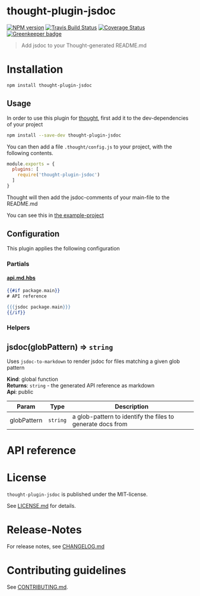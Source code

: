 # thought-plugin-jsdoc 

[![NPM version](https://img.shields.io/npm/v/thought-plugin-jsdoc.svg)](https://npmjs.com/package/thought-plugin-jsdoc)
[![Travis Build Status](https://travis-ci.org/nknapp/thought-plugin-jsdoc.svg?branch=master)](https://travis-ci.org/nknapp/thought-plugin-jsdoc)
[![Coverage Status](https://img.shields.io/coveralls/nknapp/thought-plugin-jsdoc.svg)](https://coveralls.io/r/nknapp/thought-plugin-jsdoc)
[![Greenkeeper badge](https://badges.greenkeeper.io/nknapp/thought-plugin-jsdoc.svg)](https://greenkeeper.io/)

> Add jsdoc to your Thought-generated README.md


# Installation

```
npm install thought-plugin-jsdoc
```

## Usage

In order to use this plugin for [thought](https://npmjs.com/package/thought),
first add it to the dev-dependencies of your project

```bash
npm install --save-dev thought-plugin-jsdoc
```

You can then add a file `.thought/config.js` to your 
project, with the following contents.

```js
module.exports = {
  plugins: [
    require('thought-plugin-jsdoc')
  ]
}
```

Thought will then add the jsdoc-comments of your main-file to the README.md

You can see this in [the example-project](examples/example-project)

## Configuration 

This plugin applies the following configuration

### Partials
#### [api.md.hbs](src/partials/api.md.hbs)

    
```hbs
{{#if package.main}}
# API reference

{{{jsdoc package.main}}}
{{/if}}

```

### Helpers

<a name="jsdoc"></a>

## jsdoc(globPattern) ⇒ <code>string</code>
Uses `jsdoc-to-markdown` to render jsdoc for files matching a given glob pattern

**Kind**: global function  
**Returns**: <code>string</code> - the generated API reference as markdown  
**Api**: public  

| Param | Type | Description |
| --- | --- | --- |
| globPattern | <code>string</code> | a glob-pattern to identify the files to generate docs from |


    

# API reference




# License

`thought-plugin-jsdoc` is published under the MIT-license.

See [LICENSE.md](LICENSE.md) for details.


# Release-Notes
 
For release notes, see [CHANGELOG.md](CHANGELOG.md)
 
# Contributing guidelines

See [CONTRIBUTING.md](CONTRIBUTING.md).